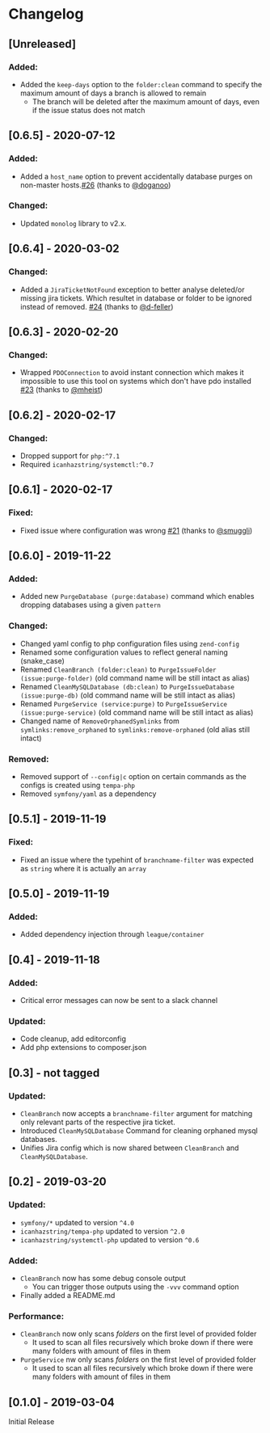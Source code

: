 # Changelog

## [Unreleased]
### Added:
- Added the `keep-days` option to the `folder:clean` command to specify the maximum amount of days a branch is allowed to remain
  - The branch will be deleted after the maximum amount of days, even if the issue status does not match

## [0.6.5] - 2020-07-12
### Added:
- Added a `host_name` option to prevent accidentally database purges on non-master hosts.[#26](https://github.com/icanhazstring/duck-pony/pull/26) (thanks to [@doganoo](https://github.com/doganoo))
### Changed:
- Updated `monolog` library to v2.x.

## [0.6.4] - 2020-03-02
### Changed:
- Added a `JiraTicketNotFound` exception to better analyse deleted/or missing jira tickets. Which resultet in database or folder to be ignored instead of removed. [#24](https://github.com/icanhazstring/duck-pony/pull/24) (thanks to [@d-feller](https://github.com/d-feller))

## [0.6.3] - 2020-02-20
### Changed:
- Wrapped `PDOConnection` to avoid instant connection which makes it impossible to use this tool on systems which don't have
pdo installed [#23](https://github.com/icanhazstring/duck-pony/pull/23) (thanks to [@mheist](https://github.com/mheist))

## [0.6.2] - 2020-02-17
### Changed:
- Dropped support for `php:^7.1`
- Required `icanhazstring/systemctl:^0.7`

## [0.6.1] - 2020-02-17
### Fixed:
- Fixed issue where configuration was wrong [#21](https://github.com/icanhazstring/duck-pony/pull/21) (thanks to [@smuggli](https://github.com/smuggli))

## [0.6.0] - 2019-11-22
### Added:
- Added new `PurgeDatabase (purge:database)` command which enables dropping databases using a given `pattern`

### Changed:
- Changed yaml config to php configuration files using `zend-config`
- Renamed some configuration values to reflect general naming (snake_case)
- Renamed `CleanBranch (folder:clean)` to `PurgeIssueFolder (issue:purge-folder)` (old command name will be still intact as alias)
- Renamed `CleanMySQLDatabase (db:clean)` to `PurgeIssueDatabase (issue:purge-db)` (old command name will be still intact as alias)
- Renamed `PurgeService (service:purge)` to `PurgeIssueService (issue:purge-service)` (old command name will be still intact as alias)
- Changed name of `RemoveOrphanedSymlinks` from `symlinks:remove_orphaned` to `symlinks:remove-orphaned` (old alias still intact)

### Removed:
- Removed support of `--config|c` option on certain commands as the configs is created using `tempa-php`
- Removed `symfony/yaml` as a dependency

## [0.5.1] - 2019-11-19
### Fixed:
- Fixed an issue where the typehint of `branchname-filter` was expected as `string` where it is actually an `array`

## [0.5.0] - 2019-11-19
### Added:
- Added dependency injection through `league/container`

## [0.4] - 2019-11-18
### Added:
- Critical error messages can now be sent to a slack channel
### Updated:
- Code cleanup, add editorconfig
- Add php extensions to composer.json

## [0.3] - not tagged
### Updated:
- `CleanBranch` now accepts a `branchname-filter` argument
  for matching only relevant parts of the respective jira ticket.
- Introduced `CleanMySQLDatabase` Command for cleaning orphaned mysql databases.
- Unifies Jira config which is now shared between `CleanBranch` and `CleanMySQLDatabase`.

## [0.2] - 2019-03-20
### Updated:
- `symfony/*` updated to version `^4.0`
- `icanhazstring/tempa-php` updated to version `^2.0`
- `icanhazstring/systemctl-php` updated to version `^0.6`

### Added:
- `CleanBranch` now has some debug console output
  - You can trigger those outputs using the `-vvv` command option
- Finally added a README.md

### Performance:
- `CleanBranch` now only scans *folders* on the first level of provided folder
  - It used to scan all files recursively which broke down if there were many folders with amount of files in them
- `PurgeService` nw only scans *folders* on the first level of provided folder
  - It used to scan all files recursively which broke down if there were many folders with amount of files in them

## [0.1.0] - 2019-03-04
Initial Release
